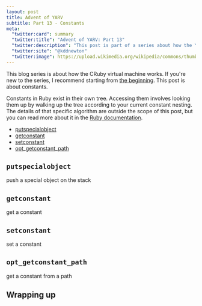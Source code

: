 ```yaml
---
layout: post
title: Advent of YARV
subtitle: Part 13 - Constants
meta:
  "twitter:card": summary
  "twitter:title": "Advent of YARV: Part 13"
  "twitter:description": "This post is part of a series about how the YARV virtual machine works."
  "twitter:site": "@kddnewton"
  "twitter:image": https://upload.wikimedia.org/wikipedia/commons/thumb/7/73/Ruby_logo.svg/1200px-Ruby_logo.svg.png
---
```


This blog series is about how the CRuby virtual machine works. If you're new to the series, I recommend starting from [the beginning](/2022/11/30/advent-of-yarv-part-0). This post is about constants.

Constants in Ruby exist in their own tree. Accessing them involves looking them up by walking up the tree according to your current constant nesting. The details of that specific algorithm are outside the scope of this post, but you can read more about it in the [Ruby documentation](https://ruby-doc.org/3.1.2/syntax/modules_and_classes_rdoc.html).

* [putspecialobject](#putspecialobject)
* [getconstant](#getconstant)
* [setconstant](#setconstant)
* [opt_getconstant_path](#opt_getconstant_path)

## `putspecialobject`

push a special object on the stack

## `getconstant`

get a constant

## `setconstant`

set a constant

## `opt_getconstant_path`

get a constant from a path

## Wrapping up
